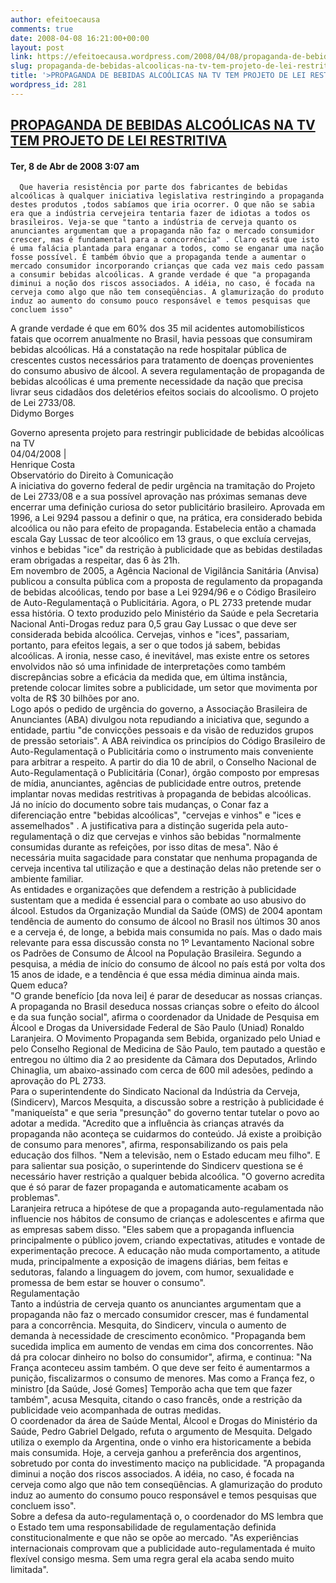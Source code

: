 ```yaml
---
author: efeitoecausa
comments: true
date: 2008-04-08 16:21:00+00:00
layout: post
link: https://efeitoecausa.wordpress.com/2008/04/08/propaganda-de-bebidas-alcoolicas-na-tv-tem-projeto-de-lei-restritiva/
slug: propaganda-de-bebidas-alcoolicas-na-tv-tem-projeto-de-lei-restritiva
title: '>PROPAGANDA DE BEBIDAS ALCOÓLICAS NA TV TEM PROJETO DE LEI RESTRITIVA'
wordpress_id: 281
---
```


>

##        [          PROPAGANDA DE BEBIDAS ALCOÓLICAS NA TV TEM PROJETO DE LEI RESTRITIVA      ](http://br.groups.yahoo.com/group/politica-br/message/81900;_ylc=X3oDMTJyczRqYjF0BF9TAzk3NDkwNDM2BGdycElkAzEwNDk3MjgEZ3Jwc3BJZAMyMTM3MTEyNjUzBG1zZ0lkAzgxOTAwBHNlYwNkbXNnBHNsawN2bXNnBHN0aW1lAzEyMDc2NjI5Mzk-)     

         

####        Ter, 8 de Abr de 2008 3:07 am            

      Que haveria resistência por parte dos fabricantes de bebidas alcoólicas à qualquer iniciativa legislativa restringindo a propaganda destes produtos ,todos sabíamos que iria ocorrer. O que não se sabia era que a indústria cervejeira tentaria fazer de idiotas a todos os brasileiros. Veja-se que "tanto a indústria de cerveja quanto os anunciantes argumentam que a propaganda não faz o mercado consumidor crescer, mas é fundamental para a concorrência" . Claro está que isto é uma falácia plantada para enganar a todos, como se enganar uma nação fosse possível. É também óbvio que a propaganda tende a aumentar o mercado consumidor incorporando crianças que cada vez mais cedo passam a consumir bebidas alcoólicas. A grande verdade é que "a propaganda diminui a noção dos riscos associados. A idéia, no caso, é focada na cerveja como algo que não tem conseqüências. A glamurização do produto induz ao aumento do consumo pouco responsável e temos pesquisas que concluem isso"  
A grande verdade é que em 60% dos 35 mil acidentes automobilísticos fatais que ocorrem anualmente no Brasil, havia pessoas que consumiram bebidas alcoólicas. Há a constatação na rede hospitalar pública de crescentes custos necessários para tratamento de doenças provenientes do consumo abusivo de álcool. A severa regulamentação de propaganda de bebidas alcoólicas é uma premente necessidade da nação que precisa livrar seus cidadãos dos deletérios efeitos sociais do alcoolismo. O projeto de Lei 2733/08.  
Didymo Borges  
  
Governo apresenta projeto para restringir publicidade de bebidas alcoólicas na TV  
04/04/2008 |  
Henrique Costa  
Observatório do Direito à Comunicação  
A iniciativa do governo federal de pedir urgência na tramitação do Projeto de Lei 2733/08 e a sua possível aprovação nas próximas semanas deve encerrar uma definição curiosa do setor publicitário brasileiro. Aprovada em 1996, a Lei 9294 passou a definir o que, na prática, era considerado bebida alcoólica ou não para efeito de propaganda. Estabelecia então a chamada escala Gay Lussac de teor alcoólico em 13 graus, o que excluía cervejas, vinhos e bebidas "ice" da restrição à publicidade que as bebidas destiladas eram obrigadas a respeitar, das 6 às 21h.  
Em novembro de 2005, a Agência Nacional de Vigilância Sanitária (Anvisa) publicou a consulta pública com a proposta de regulamento da propaganda de bebidas alcoólicas, tendo por base a Lei 9294/96 e o Código Brasileiro de Auto-Regulamentaçã o Publicitária. Agora, o PL 2733 pretende mudar essa história. O texto produzido pelo Ministério da Saúde e pela Secretaria Nacional Anti-Drogas reduz para 0,5 grau Gay Lussac o que deve ser considerada bebida alcoólica. Cervejas, vinhos e "ices", passariam, portanto, para efeitos legais, a ser o que todos já sabem, bebidas alcoólicas. A ironia, nesse caso, é inevitável, mas existe entre os setores envolvidos não só uma infinidade de interpretações como também discrepâncias sobre a eficácia da medida que, em última instância, pretende colocar limites sobre a publicidade, um setor que movimenta por volta de R$ 30 bilhões por ano.  
Logo após o pedido de urgência do governo, a Associação Brasileira de Anunciantes (ABA) divulgou nota repudiando a iniciativa que, segundo a entidade, partiu "de convicções pessoais e da visão de reduzidos grupos de pressão setoriais". A ABA reivindica os princípios do Código Brasileiro de Auto-Regulamentaçã o Publicitária como o instrumento mais conveniente para arbitrar a respeito. A partir do dia 10 de abril, o Conselho Nacional de Auto-Regulamentaçã o Publicitária (Conar), órgão composto por empresas de mídia, anunciantes, agências de publicidade entre outros, pretende implantar novas medidas restritivas à propaganda de bebidas alcoólicas.  
Já no início do documento sobre tais mudanças, o Conar faz a diferenciação entre "bebidas alcoólicas", "cervejas e vinhos" e "ices e assemelhados" . A justificativa para a distinção sugerida pela auto-regulamentaçã o diz que cervejas e vinhos são bebidas "normalmente consumidas durante as refeições, por isso ditas de mesa". Não é necessária muita sagacidade para constatar que nenhuma propaganda de cerveja incentiva tal utilização e que a destinação delas não pretende ser o ambiente familiar.  
As entidades e organizações que defendem a restrição à publicidade sustentam que a medida é essencial para o combate ao uso abusivo do álcool. Estudos da Organização Mundial da Saúde (OMS) de 2004 apontam tendência de aumento do consumo de álcool no Brasil nos últimos 30 anos e a cerveja é, de longe, a bebida mais consumida no país. Mas o dado mais relevante para essa discussão consta no 1º Levantamento Nacional sobre os Padrões de Consumo de Álcool na População Brasileira. Segundo a pesquisa, a média de início do consumo de álcool no país está por volta dos 15 anos de idade, e a tendência é que essa média diminua ainda mais.  
Quem educa?  
"O grande benefício [da nova lei] é parar de deseducar as nossas crianças. A propaganda no Brasil deseduca nossas crianças sobre o efeito do álcool e da sua função social", afirma o coordenador da Unidade de Pesquisa em Álcool e Drogas da Universidade Federal de São Paulo (Uniad) Ronaldo Laranjeira. O Movimento Propaganda sem Bebida, organizado pelo Uniad e pelo Conselho Regional de Medicina de São Paulo, tem pautado a questão e entregou no último dia 2 ao presidente da Câmara dos Deputados, Arlindo Chinaglia, um abaixo-assinado com cerca de 600 mil adesões, pedindo a aprovação do PL 2733.  
Para o superintendente do Sindicato Nacional da Indústria da Cerveja, (Sindicerv), Marcos Mesquita, a discussão sobre a restrição à publicidade é "maniqueísta" e que seria "presunção" do governo tentar tutelar o povo ao adotar a medida. "Acredito que a influência às crianças através da propaganda não aconteça se cuidarmos do conteúdo. Já existe a proibição de consumo para menores", afirma, responsabilizando os pais pela educação dos filhos. "Nem a televisão, nem o Estado educam meu filho". E para salientar sua posição, o superintende do Sindicerv questiona se é necessário haver restrição a qualquer bebida alcoólica. "O governo acredita que é só parar de fazer propaganda e automaticamente acabam os problemas".  
Laranjeira retruca a hipótese de que a propaganda auto-regulamentada não influencie nos hábitos de consumo de crianças e adolescentes e afirma que as empresas sabem disso. "Eles sabem que a propaganda influencia principalmente o público jovem, criando expectativas, atitudes e vontade de experimentação precoce. A educação não muda comportamento, a atitude muda, principalmente a exposição de imagens diárias, bem feitas e sedutoras, falando a linguagem do jovem, com humor, sexualidade e promessa de bem estar se houver o consumo".  
Regulamentação  
Tanto a indústria de cerveja quanto os anunciantes argumentam que a propaganda não faz o mercado consumidor crescer, mas é fundamental para a concorrência. Mesquita, do Sindicerv, vincula o aumento de demanda à necessidade de crescimento econômico. "Propaganda bem sucedida implica em aumento de vendas em cima dos concorrentes. Não dá pra colocar dinheiro no bolso do consumidor", afirma, e continua: "Na França aconteceu assim também. O que deve ser feito é aumentarmos a punição, fiscalizarmos o consumo de menores. Mas como a França fez, o ministro [da Saúde, José Gomes] Temporão acha que tem que fazer também", acusa Mesquita, citando o caso francês, onde a restrição da publicidade veio acompanhada de outras medidas.  
O coordenador da área de Saúde Mental, Álcool e Drogas do Ministério da Saúde, Pedro Gabriel Delgado, refuta o argumento de Mesquita. Delgado utiliza o exemplo da Argentina, onde o vinho era historicamente a bebida mais consumida. Hoje, a cerveja ganhou a preferência dos argentinos, sobretudo por conta do investimento maciço na publicidade. "A propaganda diminui a noção dos riscos associados. A idéia, no caso, é focada na cerveja como algo que não tem conseqüências. A glamurização do produto induz ao aumento do consumo pouco responsável e temos pesquisas que concluem isso".  
Sobre a defesa da auto-regulamentaçã o, o coordenador do MS lembra que o Estado tem uma responsabilidade de regulamentação definida constitucionalmente e que não se opõe ao mercado. "As experiências internacionais comprovam que a publicidade auto-regulamentada é muito flexível consigo mesma. Sem uma regra geral ela acaba sendo muito limitada".  


